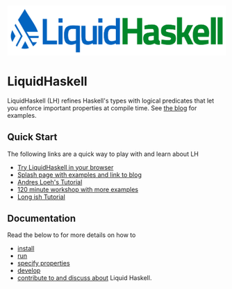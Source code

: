 ![LiquidHaskell](img/logo.png)

# LiquidHaskell 

LiquidHaskell (LH) refines Haskell's types with logical 
predicates that let you enforce important properties at 
compile time. See [the blog](https://ucsd-progsys.github.io/liquidhaskell-blog/) 
for examples.

## Quick Start

The following links are a quick way to play with and learn about LH

* [Try LiquidHaskell in your browser](http://goto.ucsd.edu:8090/index.html)
* [Splash page with examples and link to blog](https://ucsd-progsys.github.io/liquidhaskell-blog/)
* [Andres Loeh's Tutorial](https://liquid.kosmikus.org)
* [120 minute workshop with more examples](http://ucsd-progsys.github.io/lh-workshop/01-index.html)
* [Long ish Tutorial](http://ucsd-progsys.github.io/liquidhaskell-tutorial/)

## Documentation

Read the below to for more details on how to

* [install](install.md)
* [run](options.md)
* [specify properties](specifications.md)
* [develop](develop.md) 
* [contribute to and discuss about](contributing.md) Liquid Haskell. 
